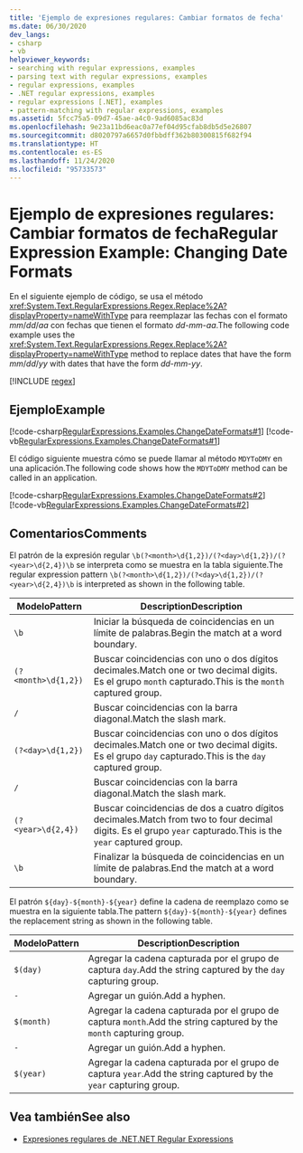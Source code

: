 ```yaml
---
title: 'Ejemplo de expresiones regulares: Cambiar formatos de fecha'
ms.date: 06/30/2020
dev_langs:
- csharp
- vb
helpviewer_keywords:
- searching with regular expressions, examples
- parsing text with regular expressions, examples
- regular expressions, examples
- .NET regular expressions, examples
- regular expressions [.NET], examples
- pattern-matching with regular expressions, examples
ms.assetid: 5fcc75a5-09d7-45ae-a4c0-9ad6085ac83d
ms.openlocfilehash: 9e23a11bd6eac0a77ef04d95cfab8db5d5e26807
ms.sourcegitcommit: d8020797a6657d0fbbdff362b80300815f682f94
ms.translationtype: HT
ms.contentlocale: es-ES
ms.lasthandoff: 11/24/2020
ms.locfileid: "95733573"
---
```

# <a name="regular-expression-example-changing-date-formats"></a><span data-ttu-id="7b7d5-102">Ejemplo de expresiones regulares: Cambiar formatos de fecha</span><span class="sxs-lookup"><span data-stu-id="7b7d5-102">Regular Expression Example: Changing Date Formats</span></span>

<span data-ttu-id="7b7d5-103">En el siguiente ejemplo de código, se usa el método <xref:System.Text.RegularExpressions.Regex.Replace%2A?displayProperty=nameWithType> para reemplazar las fechas con el formato *mm*/*dd*/*aa* con fechas que tienen el formato *dd*-*mm*-*aa*.</span><span class="sxs-lookup"><span data-stu-id="7b7d5-103">The following code example uses the <xref:System.Text.RegularExpressions.Regex.Replace%2A?displayProperty=nameWithType> method to replace dates that have the form *mm*/*dd*/*yy* with dates that have the form *dd*-*mm*-*yy*.</span></span>  

[!INCLUDE [regex](../../../includes/regex.md)]

## <a name="example"></a><span data-ttu-id="7b7d5-104">Ejemplo</span><span class="sxs-lookup"><span data-stu-id="7b7d5-104">Example</span></span>  

 [!code-csharp[RegularExpressions.Examples.ChangeDateFormats#1](../../../samples/snippets/csharp/VS_Snippets_CLR/RegularExpressions.Examples.ChangeDateFormats/cs/Example_ChangeDateFormats1.cs#1)]
 [!code-vb[RegularExpressions.Examples.ChangeDateFormats#1](../../../samples/snippets/visualbasic/VS_Snippets_CLR/RegularExpressions.Examples.ChangeDateFormats/vb/Example_ChangeDateFormats1.vb#1)]  
  
 <span data-ttu-id="7b7d5-105">El código siguiente muestra cómo se puede llamar al método `MDYToDMY` en una aplicación.</span><span class="sxs-lookup"><span data-stu-id="7b7d5-105">The following code shows how the `MDYToDMY` method can be called in an application.</span></span>  
  
 [!code-csharp[RegularExpressions.Examples.ChangeDateFormats#2](../../../samples/snippets/csharp/VS_Snippets_CLR/RegularExpressions.Examples.ChangeDateFormats/cs/Example_ChangeDateFormats1.cs#2)]
 [!code-vb[RegularExpressions.Examples.ChangeDateFormats#2](../../../samples/snippets/visualbasic/VS_Snippets_CLR/RegularExpressions.Examples.ChangeDateFormats/vb/Example_ChangeDateFormats1.vb#2)]  
  
## <a name="comments"></a><span data-ttu-id="7b7d5-106">Comentarios</span><span class="sxs-lookup"><span data-stu-id="7b7d5-106">Comments</span></span>  

 <span data-ttu-id="7b7d5-107">El patrón de la expresión regular `\b(?<month>\d{1,2})/(?<day>\d{1,2})/(?<year>\d{2,4})\b` se interpreta como se muestra en la tabla siguiente.</span><span class="sxs-lookup"><span data-stu-id="7b7d5-107">The regular expression pattern  `\b(?<month>\d{1,2})/(?<day>\d{1,2})/(?<year>\d{2,4})\b` is interpreted as shown in the following table.</span></span>  
  
|<span data-ttu-id="7b7d5-108">Modelo</span><span class="sxs-lookup"><span data-stu-id="7b7d5-108">Pattern</span></span>|<span data-ttu-id="7b7d5-109">Description</span><span class="sxs-lookup"><span data-stu-id="7b7d5-109">Description</span></span>|  
|-------------|-----------------|  
|`\b`|<span data-ttu-id="7b7d5-110">Iniciar la búsqueda de coincidencias en un límite de palabras.</span><span class="sxs-lookup"><span data-stu-id="7b7d5-110">Begin the match at a word boundary.</span></span>|  
|`(?<month>\d{1,2})`|<span data-ttu-id="7b7d5-111">Buscar coincidencias con uno o dos dígitos decimales.</span><span class="sxs-lookup"><span data-stu-id="7b7d5-111">Match one or two decimal digits.</span></span> <span data-ttu-id="7b7d5-112">Es el grupo `month` capturado.</span><span class="sxs-lookup"><span data-stu-id="7b7d5-112">This is the `month` captured group.</span></span>|  
|`/`|<span data-ttu-id="7b7d5-113">Buscar coincidencias con la barra diagonal.</span><span class="sxs-lookup"><span data-stu-id="7b7d5-113">Match the slash mark.</span></span>|  
|`(?<day>\d{1,2})`|<span data-ttu-id="7b7d5-114">Buscar coincidencias con uno o dos dígitos decimales.</span><span class="sxs-lookup"><span data-stu-id="7b7d5-114">Match one or two decimal digits.</span></span> <span data-ttu-id="7b7d5-115">Es el grupo `day` capturado.</span><span class="sxs-lookup"><span data-stu-id="7b7d5-115">This is the `day` captured group.</span></span>|  
|`/`|<span data-ttu-id="7b7d5-116">Buscar coincidencias con la barra diagonal.</span><span class="sxs-lookup"><span data-stu-id="7b7d5-116">Match the slash mark.</span></span>|  
|`(?<year>\d{2,4})`|<span data-ttu-id="7b7d5-117">Buscar coincidencias de dos a cuatro dígitos decimales.</span><span class="sxs-lookup"><span data-stu-id="7b7d5-117">Match from two to four decimal digits.</span></span> <span data-ttu-id="7b7d5-118">Es el grupo `year` capturado.</span><span class="sxs-lookup"><span data-stu-id="7b7d5-118">This is the `year` captured group.</span></span>|  
|`\b`|<span data-ttu-id="7b7d5-119">Finalizar la búsqueda de coincidencias en un límite de palabras.</span><span class="sxs-lookup"><span data-stu-id="7b7d5-119">End the match at a word boundary.</span></span>|  
  
 <span data-ttu-id="7b7d5-120">El patrón `${day}-${month}-${year}` define la cadena de reemplazo como se muestra en la siguiente tabla.</span><span class="sxs-lookup"><span data-stu-id="7b7d5-120">The pattern `${day}-${month}-${year}` defines the replacement string as shown in the following table.</span></span>  
  
|<span data-ttu-id="7b7d5-121">Modelo</span><span class="sxs-lookup"><span data-stu-id="7b7d5-121">Pattern</span></span>|<span data-ttu-id="7b7d5-122">Description</span><span class="sxs-lookup"><span data-stu-id="7b7d5-122">Description</span></span>|  
|-------------|-----------------|  
|`$(day)`|<span data-ttu-id="7b7d5-123">Agregar la cadena capturada por el grupo de captura `day`.</span><span class="sxs-lookup"><span data-stu-id="7b7d5-123">Add the string captured by the `day` capturing group.</span></span>|  
|`-`|<span data-ttu-id="7b7d5-124">Agregar un guión.</span><span class="sxs-lookup"><span data-stu-id="7b7d5-124">Add a hyphen.</span></span>|  
|`$(month)`|<span data-ttu-id="7b7d5-125">Agregar la cadena capturada por el grupo de captura `month`.</span><span class="sxs-lookup"><span data-stu-id="7b7d5-125">Add the string captured by the `month` capturing group.</span></span>|  
|`-`|<span data-ttu-id="7b7d5-126">Agregar un guión.</span><span class="sxs-lookup"><span data-stu-id="7b7d5-126">Add a hyphen.</span></span>|  
|`$(year)`|<span data-ttu-id="7b7d5-127">Agregar la cadena capturada por el grupo de captura `year`.</span><span class="sxs-lookup"><span data-stu-id="7b7d5-127">Add the string captured by the `year` capturing group.</span></span>|  
  
## <a name="see-also"></a><span data-ttu-id="7b7d5-128">Vea también</span><span class="sxs-lookup"><span data-stu-id="7b7d5-128">See also</span></span>

- [<span data-ttu-id="7b7d5-129">Expresiones regulares de .NET</span><span class="sxs-lookup"><span data-stu-id="7b7d5-129">.NET Regular Expressions</span></span>](regular-expressions.md)
